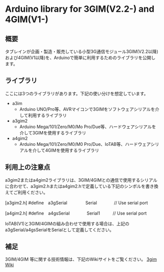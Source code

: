 # Arduino library for 3GIM(V2.2-) and 4GIM(V1-)

## 概要
タブレインが企画・製造・販売している小型3G通信モジュール3GIM(V2.2以降)および4GIM(V1以降)を、Arduinoで簡単に利用するためのライブラリを公開します。

## ライブラリ
ここには3つのライブラリがあります。下記の使い分けを想定しています。
* a3im
  * Arduino UNO/Pro等、AVRマイコンで3GIMをソフトウェアシリアルを介して利用するライブラリ
* a3gim2
  * Arduino Mega/101/Zero/M0/Mo Pro/Due等、ハードウェアシリアルを介して3GIMを使用するライブラリ
* a4gim2
  * Arduino Mega/101/Zero/M0/M0 Pro/Due、IoTAB等、ハードウェアシリアルを介して4GIMを使用するライブラリ

## 利用上の注意点
a3gim2またはa4gim2ライブラリは、3GIM/4GIMとの通信で使用するシリアルに合わせて、a3gim2.hまたはa4gim2.hで定義している下記のシンボルを書き換えてご利用ください。

  [a3gim2.h]
    #define　a3gSerial　　　　 Serial　　　　// Use serial port

  [a4gim2.h]
    #define　a4gsSerial　　　　Serial1　　　// Use serial port

IoTAB(V1)と3GIM/4GIMの組み合わせで使用する場合は、上記の a3gSerial/a4gsSerialをSerialとして定義してください。

## 補足
3GIM/4GIM 等に関する技術情報は、下記のWikiサイトをご覧ください。
[3gim Wiki](https://3gim.wiki) 
